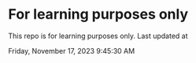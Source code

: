 # For learning purposes only
This repo is for learning purposes only.
Last updated at

Friday, November 17, 2023 9:45:30 AM

